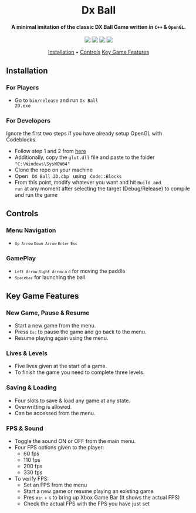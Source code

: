 <h1 align="center">
  Dx Ball
  <br>
</h1>

<h4 align="center">A minimal imitation of the classic DX Ball Game written in <code>C++</code> & <code>OpenGL</code>.</h4>

<p align="center">
  <img src="https://img.shields.io/badge/C++-Language-informational?style=flat&logo=c%2B%2B&logoColor=blue&color=blueviolet">
  <img src="https://img.shields.io/badge/OpenGL-API-informational?style=flat&logo=opengl&logoColor=blue&color=blueviolet">
  <img src="https://img.shields.io/badge/Windows-OS-informational?style=flat&logo=windows&logoColor=green&color=orange">
  <img src="https://img.shields.io/badge/Code::Blocks-Editor-informational?style=flat&logo=codio&logoColor=yellow&color=red">
</p>

<p align="center">
  <a href="#Installation">Installation</a> •
  <a href="#Controls">Controls</a>
  <a href="#Key-Game-Features">Key Game Features</a>
</p>

## Installation

### For Players
* Go to <code>bin/release</code> and run <code>Dx Ball 2D.exe</code>

### For Developers
Ignore the first two steps if you have already setup OpenGL with Codeblocks.
* Follow step 1 and 2 from [here](https://www.codewithc.com/how-to-setup-opengl-glut-in-codeblocks/)
* Additionally, copy the <code>glut.dll</code> file and paste to the folder <code>"C:\Windows\SysWOW64"</code>
* Clone the repo on your machine
* Open <code> DX Ball 2D.cbp </code> using <code> Code::Blocks </code>
* From this point, modify whatever you want and hit <code>Build and run</code> at any moment after selecting the target (Debug/Release) to compile and run the game

## Controls

### Menu Navigation
* <code>`Up Arrow`</code> <code>`Down Arrow`</code> <code>`Enter`</code> <code>`Esc`</code>

### GamePlay
* <code>`Left Arrow`</code> <code>`Right Arrow`</code> <code>`a`</code> <code>`d`</code> for moving the paddle
* <code>`Spacebar`</code> for launching the ball

## Key Game Features

### New Game, Pause & Resume
* Start a new game from the menu. 
* Press <code>`Esc`</code> to pause the game and go back to the menu. 
* Resume playing again using the menu.

### Lives & Levels
* Five lives given at the start of a game. 
* To finish the game you need to complete three levels.

### Saving & Loading
* Four slots to save & load any game at any state.
* Overwritting is allowed. 
* Can be accessed from the menu.

### FPS & Sound
* Toggle the sound ON or OFF from the main menu.
* Four FPS options given to the player: 
  - 60 fps
  - 110 fps
  - 200 fps
  - 330 fps
* To verify FPS:
  - Set an FPS from the menu
  - Start a new game or resume playing an existing game
  - Pres <code>`Win`</code> + <code>`G`</code> to bring up Xbox Game Bar (It shows the actual FPS)
  - Check the actual FPS with the FPS you have just set
